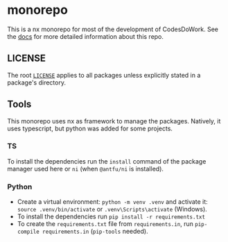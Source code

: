 # monorepo

This is a nx monorepo for most of the development of CodesDoWork.
See the [docs](./docs) for more detailed information about this repo.

## LICENSE

The root [`LICENSE`](./LICENSE) applies to all packages unless explicitly stated in a package's
directory.

## Tools

This monorepo uses nx as framework to manage the packages.
Natively, it uses typescript, but python was added for some projects.

### TS

To install the dependencies run the `install` command of the package manager used here or `ni`
(when `@antfu/ni` is installed).

### Python

- Create a virtual environment: `python -m venv .venv` and activate it:
  `source .venv/bin/activate` or `.venv\Scripts\activate` (Windows).
- To install the dependencies run `pip install -r requirements.txt`
- To create the `requirements.txt` file from `requirements.in`, run `pip-compile requirements.in`
  (`pip-tools` needed).
